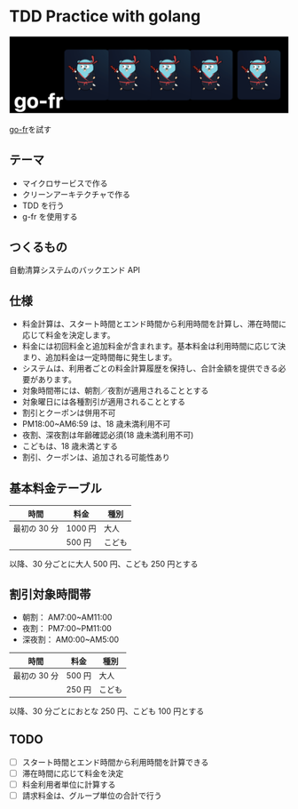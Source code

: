 # TDD Practice with golang

<img src="./docs/image.png">

[go-fr](https://gofr.dev/)を試す

## テーマ

- マイクロサービスで作る
- クリーンアーキテクチャで作る
- TDD を行う
- g-fr を使用する

## つくるもの

自動清算システムのバックエンド API

## 仕様

- 料金計算は、スタート時間とエンド時間から利用時間を計算し、滞在時間に応じて料金を決定します。
- 料金には初回料金と追加料金が含まれます。基本料金は利用時間に応じて決まり、追加料金は一定時間毎に発生します。
- システムは、利用者ごとの料金計算履歴を保持し、合計金額を提供できる必要があります。
- 対象時間帯には、朝割／夜割が適用されることとする
- 対象曜日には各種割引が適用されることとする
- 割引とクーポンは併用不可
- PM18:00~AM6:59 は、18 歳未満利用不可
- 夜割、深夜割は年齢確認必須(18 歳未満利用不可)
- こどもは、18 歳未満とする
- 割引、クーポンは、追加される可能性あり

## 基本料金テーブル

| 時間         | 料金    | 種別   |
| ------------ | ------- | ------ |
| 最初の 30 分 | 1000 円 | 大人   |
|              | 500 円  | こども |

以降、30 分ごとに大人 500 円、こども 250 円とする

## 割引対象時間帯

- 朝割： AM7:00~AM11:00
- 夜割： PM7:00~PM11:00
- 深夜割： AM0:00~AM5:00

| 時間         | 料金   | 種別   |
| ------------ | ------ | ------ |
| 最初の 30 分 | 500 円 | 大人   |
|              | 250 円 | こども |

以降、30 分ごとにおとな 250 円、こども 100 円とする

## TODO

- [ ] スタート時間とエンド時間から利用時間を計算できる
- [ ] 滞在時間に応じて料金を決定
- [ ] 料金利用者単位に計算する
- [ ] 請求料金は、グループ単位の合計で行う
